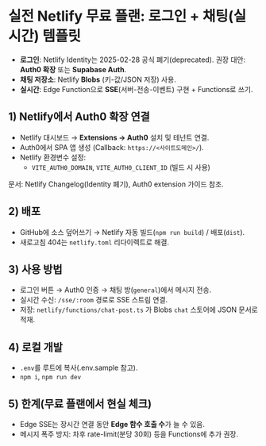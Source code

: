 # 실전 Netlify 무료 플랜: 로그인 + 채팅(실시간) 템플릿

- **로그인**: Netlify Identity는 2025-02-28 공식 폐기(deprecated). 권장 대안: **Auth0 확장** 또는 **Supabase Auth**.
- **채팅 저장소**: Netlify **Blobs** (키-값/JSON 저장) 사용.
- **실시간**: Edge Function으로 **SSE**(서버-전송-이벤트) 구현 + Functions로 쓰기.

## 1) Netlify에서 Auth0 확장 연결
- Netlify 대시보드 → **Extensions → Auth0** 설치 및 테넌트 연결.
- Auth0에서 SPA 앱 생성 (Callback: `https://<사이트도메인>/`).
- Netlify 환경변수 설정:
  - `VITE_AUTH0_DOMAIN`, `VITE_AUTH0_CLIENT_ID` (빌드 시 사용)

문서: Netlify Changelog(Identity 폐기), Auth0 extension 가이드 참조.

## 2) 배포
- GitHub에 소스 덮어쓰기 → Netlify 자동 빌드(`npm run build`) / 배포(`dist`).
- 새로고침 404는 `netlify.toml` 리다이렉트로 해결.

## 3) 사용 방법
- 로그인 버튼 → Auth0 인증 → 채팅 방(`general`)에서 메시지 전송.
- 실시간 수신: `/sse/:room` 경로로 SSE 스트림 연결.
- 저장: `netlify/functions/chat-post.ts` 가 Blobs `chat` 스토어에 JSON 문서로 적재.

## 4) 로컬 개발
- `.env`를 루트에 복사(.env.sample 참고).
- `npm i`, `npm run dev`

## 5) 한계(무료 플랜에서 현실 체크)
- Edge SSE는 장시간 연결 동안 **Edge 함수 호출 수**가 늘 수 있음.
- 메시지 폭주 방지: 차후 rate-limit(분당 30회) 등을 Functions에 추가 권장.

